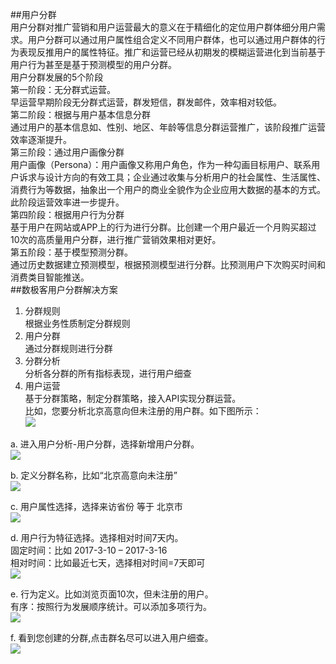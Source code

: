 ##用户分群  
用户分群对推广营销和用户运营最大的意义在于精细化的定位用户群体细分用户需求。用户分群可以通过用户属性组合定义不同用户群体，也可以通过用户群体的行为表现反推用户的属性特征。推广和运营已经从初期发的模糊运营进化到当前基于用户行为甚至是基于预测模型的用户分群。  
用户分群发展的5个阶段  
第一阶段：无分群式运营。  
早运营早期阶段无分群式运营，群发短信，群发邮件，效率相对较低。  
第二阶段：根据与用户基本信息分群  
通过用户的基本信息如、性别、地区、年龄等信息分群运营推广，该阶段推广运营效率逐渐提升。  
第三阶段：通过用户画像分群  
用户画像（Persona）：用户画像又称用户角色，作为一种勾画目标用户、联系用户诉求与设计方向的有效工具；企业通过收集与分析用户的社会属性、生活属性、消费行为等数据，抽象出一个用户的商业全貌作为企业应用大数据的基本的方式。此阶段运营效率进一步提升。  
第四阶段：根据用户行为分群  
基于用户在网站或APP上的行为进行分群。比创建一个用户最近一个月购买超过10次的高质量用户分群，进行推广营销效果相对更好。  
第五阶段：基于模型预测分群。  
通过历史数据建立预测模型，根据预测模型进行分群。比预测用户下次购买时间和消费类目智能推送。  
##数极客用户分群解决方案  
1.	分群规则  
根据业务性质制定分群规则  
2.	用户分群  
通过分群规则进行分群  
3.	分群分析  
分析各分群的所有指标表现，进行用户细查  
4.	用户运营  
基于分群策略，制定分群策略，接入API实现分群运营。  
比如，您要分析北京高意向但未注册的用户群。如下图所示：  
![](http://www.shujike.com/docsimg/用户分群.jpg)  

a.	进入用户分析-用户分群，选择新增用户分群。  
![](http://www.shujike.com/docsimg/用户分群1.jpg)  

b.	定义分群名称，比如“北京高意向未注册”  
![](http://www.shujike.com/docsimg/用户分群2.jpg)  

c.	用户属性选择，选择来访省份 等于 北京市  
![](http://www.shujike.com/docsimg/用户分群3.jpg)  

d.	用户行为特征选择。选择相对时间7天内。  
固定时间：比如 2017-3-10 – 2017-3-16  
相对时间：比如最近七天，选择相对时间=7天即可  
![](http://www.shujike.com/docsimg/用户分群4.jpg)  

e.	行为定义。比如浏览页面10次，但未注册的用户。  
有序：按照行为发展顺序统计。可以添加多项行为。  
![](http://www.shujike.com/docsimg/用户分群5.jpg)  

f.	看到您创建的分群,点击群名尽可以进入用户细查。  
![](http://www.shujike.com/docsimg/用户分群6.jpg)  

